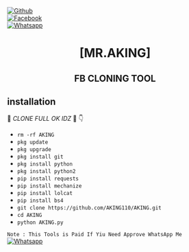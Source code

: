 <b></b> </br> <br>[![Github](https://img.shields.io/badge/Github-AKING110-dimgray?style=flat-square&logo=github)](https://github.com/AKING110)<br> [![Facebook](https://img.shields.io/badge/Facebook-+AKING-blue?style=flat-square&logo=facebook)](https://www.facebook.com/Imtiaz.Aking.07)<br> [![Whatsapp](https://img.shields.io/badge/Whatsapp-AKING-deepgreen?style=flat-square&logo=whatsapp)](https://wa.me/+923237528063)



<h1 align="center"> [MR.AKING]</h1>

<h2 align="center">  FB CLONING TOOL </h2>


## <b>installation</b>

🔰 _CLONE FULL OK IDZ_ 🔰
👇
- `rm -rf AKING`
- `pkg update`
- `pkg upgrade`
- `pkg install git`
- `pkg install python`
- `pkg install python2`
- `pip install requests`
- `pip install mechanize`
- `pip install lolcat`
- `pip install bs4`
- `git clone https://github.com/AKING110/AKING.git`
- `cd AKING`
- `python AKING.py`
     


 ```Note : This Tools is Paid If Yiu Need Approve WhatsApp Me```</br>
 [![Whatsapp](https://img.shields.io/badge/Whatsapp-AKING-deepgreen?style=flat-square&logo=whatsapp)](https://wa.me/+923237528063)
